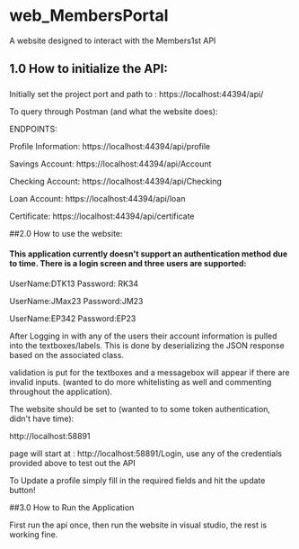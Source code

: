 # web_MembersPortal
A website designed to interact with the Members1st API

## 1.0 How to initialize the API:

##### 
Initially set the project port and path to : https://localhost:44394/api/

To query through Postman (and what the website does):


ENDPOINTS:

Profile Information: https://localhost:44394/api/profile

Savings Account: https://localhost:44394/api/Account

Checking Account: https://localhost:44394/api/Checking

Loan Account: https://localhost:44394/api/loan

Certificate: https://localhost:44394/api/certificate

##2.0 How to use the website:

#### This application currently doesn't support an authentication method due to time. There is a login screen and three users are supported:

UserName:DTK13 Password: RK34

UserName:JMax23	Password:JM23

UserName:EP342 Password:EP23

After Logging in with any of the users their account information is pulled into the textboxes/labels. This is done by deserializing the JSON response based on the associated class.

validation is put for the textboxes and a messagebox will appear if there are invalid inputs. (wanted to do more whitelisting as well and commenting throughout the application).

The website should be set to (wanted to to some token authentication, didn't have time):

http://localhost:58891

page will start at : http://localhost:58891/Login, use any of the credentials provided above to test out the API

To Update a profile simply fill in the required fields and hit the update button!

##3.0 How to Run the Application

First run the api once, then run the website in visual studio, the rest is working fine.
